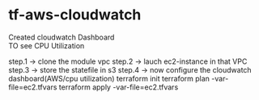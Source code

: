 # tf-aws-cloudwatch

 Created cloudwatch Dashboard  
 TO see  CPU Utilization

step.1 ->  clone the module vpc
step.2 ->  lauch ec2-instance in that VPC
step.3 ->   store the statefile in s3
step.4 ->   now configure the cloudwatch dashboard(AWS/cpu utilization)
terraform init
 terraform plan -var-file=ec2.tfvars
 terraform  apply -var-file=ec2.tfvars
 
